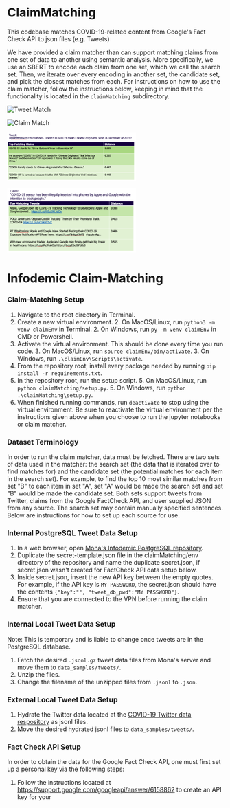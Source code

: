 # ClaimMatching
This codebase matches COVID-19-related content from Google's Fact Check API to json files (e.g. Tweets) 

We have provided a claim matcher than can support matching claims from one set of data to another using semantic analysis.
More specifically, we use an SBERT to encode each claim from one set, which we call the search set. 
Then, we iterate over every encoding in another set, the candidate set, and pick the closest matches from each. 
For instructions on how to use the claim matcher, follow the instructions below, keeping in mind that the functionality 
is located in the `claimMatching` subdirectory.



![Tweet Match](docs/assets/Tweet-match.jpg)


![Claim Match](docs/assets/Claim-match.jpg)

<p float="left">
  <img src="docs/assets/Tweet-match.png" width="300" />
</p>


<p float="left">
  <img src="docs/assets/Claim-match.png" width="300" />
</p>


# Infodemic Claim-Matching

### Claim-Matching Setup
1. Navigate to the root directory in Terminal.
2. Create a new virtual environment.
   2. On MacOS/Linux, run `python3 -m venv claimEnv` in Terminal.
   2. On Windows, run `py -m venv claimEnv` in CMD or Powershell.
3. Activate the virtual environment. This should be done every time you run code.
   3. On MacOS/Linux, run `source claimEnv/bin/activate`.
   3. On Windows, run `.\claimEnv\Scripts\activate`.
4. From the repository root, install every package needed by running `pip install -r requirements.txt`.
5. In the repository root, run the setup script.
   5. On MacOS/Linux, run `python claimMatching/setup.py`.
   5. On Windows, run `python .\claimMatching\setup.py`.
6. When finished running commands, run `deactivate` to stop using the virtual environment. Be sure to reactivate the
virtual environment per the instructions given above when you choose to run the jupyter notebooks or claim matcher.

### Dataset Terminology
In order to run the claim matcher, data must be fetched. There are two sets of data used
in the matcher: the search set (the data that is iterated over to find matches for) and
the candidate set (the potential matches for each item in the search set). For example, to find
the top 10 most similar matches from set "B" to each item in set "A", set "A" would be made
the search set and set "B" would be made the candidate set. Both sets support tweets from Twitter, claims from the
Google FactCheck API, and user supplied JSON from any source. The search set may contain manually
specified sentences. Below are instructions for how to set up each source for use.

### Internal PostgreSQL Tweet Data Setup
1. In a web browser, open [Mona's Infodemic PostgreSQL repository](https://gitlab.iqt.org/MGogia/covid-infodemic).
2. Duplicate the secret-template.json file in the claimMatching/env directory of the repository and name the duplicate
secret.json, if secret.json wasn't created for FactCheck API data setup below.
3. Inside secret.json, insert the new API key between the empty quotes. For example, if the API key is `MY PASSWORD`, the
secret.json should have the contents `{"key":"", "tweet_db_pwd":"MY PASSWORD"}`.
4. Ensure that you are connected to the VPN before running the claim matcher.

### Internal Local Tweet Data Setup
Note: This is temporary and is liable to change once tweets are in the PostgreSQL database.
1. Fetch the desired `.jsonl.gz` tweet data files from Mona's server and move them to `data_samples/tweets/`.
2. Unzip the files.
3. Change the filename of the unzipped files from `.jsonl` to `.json`.


### External Local Tweet Data Setup
1. Hydrate the Twitter data located at the [COVID-19 Twitter data respository](https://github.com/echen102/COVID-19-TweetIDs)
as jsonl files.
2. Move the desired hydrated jsonl files to `data_samples/tweets/`.


### Fact Check API Setup
In order to obtain the data for the Google Fact Check API, one must first set up a personal key via the following steps:
1. Follow the instructions located at https://support.google.com/googleapi/answer/6158862 to create an API key for your
